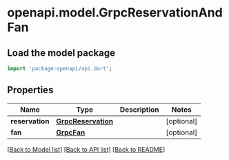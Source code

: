 # openapi.model.GrpcReservationAndFan

## Load the model package
```dart
import 'package:openapi/api.dart';
```

## Properties
Name | Type | Description | Notes
------------ | ------------- | ------------- | -------------
**reservation** | [**GrpcReservation**](GrpcReservation.md) |  | [optional] 
**fan** | [**GrpcFan**](GrpcFan.md) |  | [optional] 

[[Back to Model list]](../README.md#documentation-for-models) [[Back to API list]](../README.md#documentation-for-api-endpoints) [[Back to README]](../README.md)


